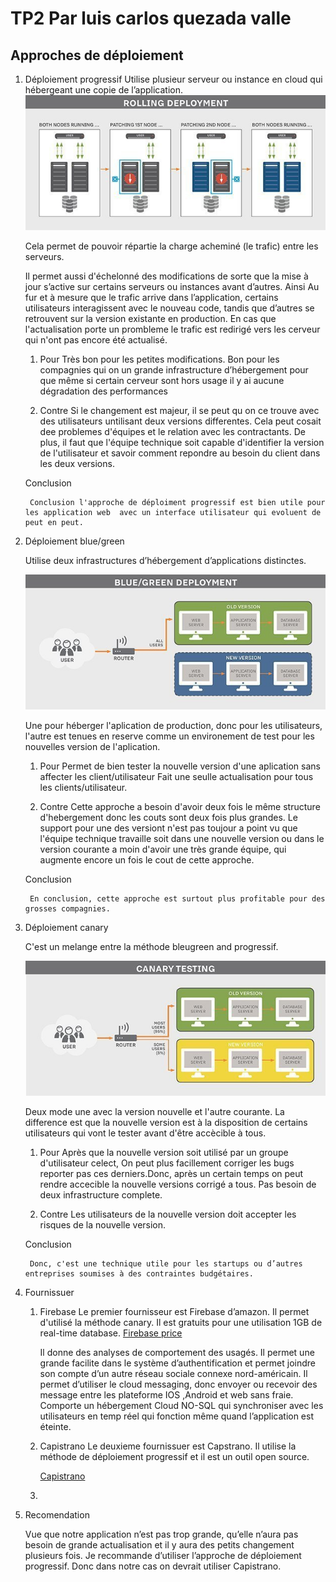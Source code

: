# TP2 Par luis carlos quezada valle

## Approches de déploiement 

1. Déploiement progressif
    Utilise plusieur serveur ou instance en cloud qui hébergeant une copie de l’application.
    ![rolling deployement](Image/rolling.jpg)

    Cela permet de pouvoir répartie la charge acheminé (le trafic) entre les serveurs.

    Il permet aussi d'échelonné des modifications de sorte que la mise à jour s’active sur certains serveurs ou instances avant d’autres. Ainsi Au fur et à mesure que le trafic arrive dans l’application, certains utilisateurs interagissent avec le nouveau code, tandis que d’autres se retrouvent sur la version existante en production. En cas que l'actualisation porte un prombleme le trafic est redirigé vers les cerveur qui n'ont pas encore été actualisé.

    1. Pour
        Très bon pour les petites modifications.
        Bon pour les compagnies qui on un grande infrastructure d’hébergement pour que même si certain cerveur sont hors usage il y ai aucune dégradation des performances

    2. Contre
        Si le changement est majeur,  il se peut qu on ce trouve avec des utilisateurs untilisant deux versions differentes. Cela peut cosait dee problemes d'équipes et le relation avec les contractants. De plus, il faut que l'équipe technique soit capable d'identifier la version de l'utilisateur et savoir comment repondre au besoin du client dans les deux versions.

    Conclusion   
        
        Conclusion l'approche de déploiment progressif est bien utile pour les application web  avec un interface utilisateur qui evoluent de peut en peut.



2. Déploiement blue/green

    Utilise deux infrastructures d’hébergement d’applications distinctes.

    ![blue/green deployement](/Image/bluegreen.jpg)

    Une pour héberger l'aplication de production, donc pour les utilisateurs,
    l'autre est tenues en reserve comme un environement de test pour les nouvelles version de l'aplication.

    1. Pour
        Permet de bien tester la nouvelle version d'une aplication sans affecter les client/utilisateur
        Fait une seulle actualisation pour tous les clients/utilisateur.
        

    2. Contre
        Cette approche a besoin d'avoir deux fois le même structure d'hebergement donc les couts sont deux fois plus grandes.
        Le support pour une des versiont  n'est pas toujour a point vu que l'équipe technique travaille soit dans une nouvelle version ou dans le version courante a moin d'avoir une très grande équipe, qui augmente encore un fois le cout de cette approche.
  

    Conclusion   
    
        En conclusion, cette approche est surtout plus profitable pour des grosses compagnies.




3. Déploiement canary

    C'est un melange entre la méthode bleugreen and progressif.

    ![canary testing](/Image/canary.jpg)

    Deux mode une avec la version nouvelle et l'autre courante.
    La difference est que la nouvelle version est à la disposition de certains utilisateurs qui vont le tester avant d'être accècible à tous.


    1. Pour
        Après que la nouvelle version soit utilisé par un groupe d'utilisateur celect, On peut plus facillement corriger les bugs reporter pas ces derniers.Donc, après un certain temps on peut rendre accecible la nouvelle versions corrigé a tous.
        Pas besoin de deux infrastructure complete.

       
    2. Contre
        Les utilisateurs de la nouvelle version doit accepter les risques de la nouvelle version.

        
    Conclusion    

        Donc, c'est une technique utile pour les startups ou d’autres entreprises soumises à des contraintes budgétaires.  



4. Fournissuer

    1. Firebase
        Le premier fournisseur est Firebase d’amazon. Il permet  d'utilisé la méthode  canary. Il est gratuits pour une utilisation 1GB de real-time database.
        [Firebase price](https://firebase.google.com/pricing)

        Il donne des analyses de comportement des usagés.
        Il permet une grande facilite dans le système d’authentification et permet joindre son compte d’un autre réseau sociale connexe nord-américain.
        Il permet d’utiliser le cloud messaging, donc envoyer ou recevoir des message entre les plateforme IOS ,Android et web sans fraie. 
        Comporte un hébergement Cloud NO-SQL qui synchroniser avec les utilisateurs en temp réel qui fonction même quand l’application est éteinte. 

    2. Capistrano
        Le deuxieme fournissuer est Capstrano. Il utilise la méthode de déploiement progressif et il est un outil open source.
        
        [Capistrano ](https://capistranorb.com/)




    3.




5. Recomendation

    Vue que notre application n’est pas trop grande, qu’elle n’aura pas besoin de grande actualisation et il y aura des petits changement plusieurs fois. Je recommande d’utiliser l’approche de déploiement progressif. Donc dans notre cas on devrait utiliser Capistrano.





    
        
